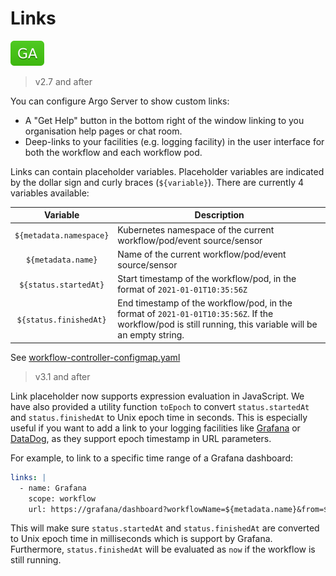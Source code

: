 # Links

![GA](assets/ga.svg)

> v2.7 and after

You can configure Argo Server to show custom links:

* A "Get Help" button in the bottom right of the window linking to you organisation help pages or chat room. 
* Deep-links to your facilities (e.g. logging facility) in the user interface for both the workflow and each workflow pod.

Links can contain placeholder variables. Placeholder variables are indicated by the dollar sign and curly braces (`${variable}`).
There are currently 4 variables available:

| Variable                | Description                                                                                                                                               |
|:-----------------------:|-----------------------------------------------------------------------------------------------------------------------------------------------------------|
| `${metadata.namespace}` | Kubernetes namespace of the current workflow/pod/event source/sensor                                                                                      |
| `${metadata.name}`      | Name of the current workflow/pod/event source/sensor                                                                                                      |
| `${status.startedAt}`   | Start timestamp of the workflow/pod, in the format of `2021-01-01T10:35:56Z`                                                                              |
| `${status.finishedAt}`  | End timestamp of the workflow/pod, in the format of  `2021-01-01T10:35:56Z`. If the workflow/pod is still running, this variable will be an empty string. |

See [workflow-controller-configmap.yaml](workflow-controller-configmap.yaml)

> v3.1 and after

Link placeholder now supports expression evaluation in JavaScript.
We have also provided a utility function `toEpoch` to convert `status.startedAt`
and `status.finishedAt` to Unix epoch time in seconds. This is especially useful if you
want to add a link to your logging facilities like [Grafana](https://grafana.com/) or [DataDog](https://datadog.com/),
as they support epoch timestamp in URL parameters.

For example, to link to a specific time range of a Grafana dashboard:

```yaml
links: |
  - name: Grafana
    scope: workflow
    url: https://grafana/dashboard?workflowName=${metadata.name}&from=${toEpoch(status.startedAt) * 1000}&to=${(toEpoch(status.finishedAt) * 1000) || "now"}
```

This will make sure `status.startedAt` and `status.finishedAt` are converted to Unix epoch time in milliseconds which is support by
Grafana. Furthermore, `status.finishedAt` will be evaluated as `now` if the workflow is still running.
